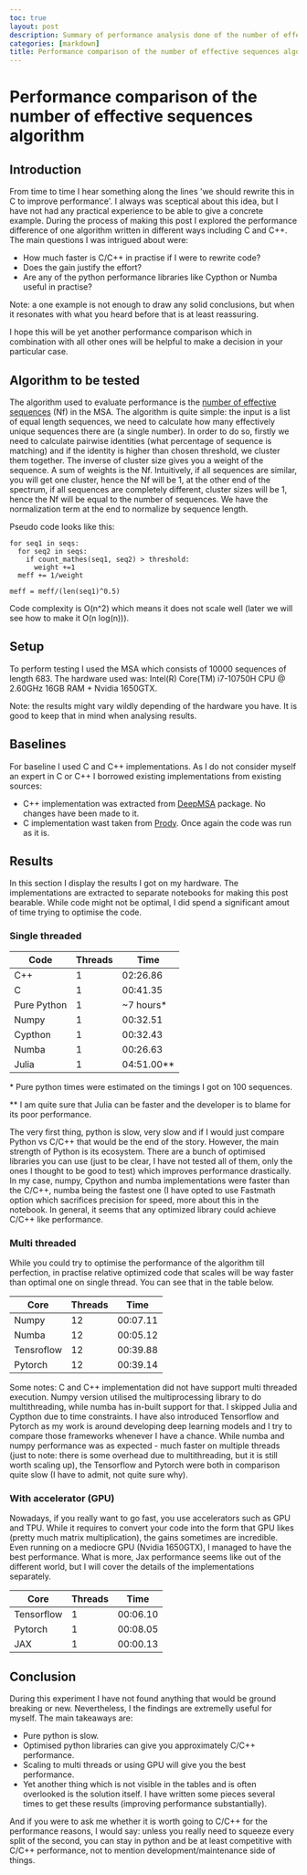 ```yaml
---
toc: true
layout: post
description: Summary of performance analysis done of the number of effective sequences algorithm.
categories: [markdown]
title: Performance comparison of the number of effective sequences algorithm
---
```

# Performance comparison of the number of effective sequences algorithm

## Introduction

From time to time I hear something along the lines 'we should rewrite this in C to improve performance'. I always was sceptical about this idea, but I have not had any practical experience to be able to give a concrete example. During the process of making this post I explored the performance difference of one algorithm
written in different ways including C and C++. The main questions I was intrigued about were:
* How much faster is C/C++ in practise if I were to rewrite code?
* Does the gain justify the effort?
* Are any of the python performance libraries like Cypthon or Numba useful in practise?

Note: a one example is not enough to draw any solid conclusions, but when it resonates with what you heard before that is at least reassuring. 

I hope this will be yet another performance comparison which in combination with all other ones will be helpful to make a decision in your particular case. 

## Algorithm to be tested

The algorithm used to evaluate performance is the [number of effective sequences](https://academic.oup.com/bioinformatics/article/36/7/2105/5628221) (Nf) in the MSA.
The algorithm is quite simple: the input is a list of equal length sequences, we need to calculate how many effectively unique sequences there are (a single number).
In order to do so, firstly we need to calculate pairwise identities (what percentage of sequence is matching) and if the identity is higher than
chosen threshold, we cluster them together. The inverse of cluster size gives you a weight of the sequence. A sum of weights is the Nf. Intuitively, if all sequences are similar, you will get one cluster, hence the Nf will be 1, at the other end of the spectrum, if all sequences are completely different, cluster sizes will be 1, hence the Nf will be equal to the number of sequences.  We have the normalization term at the end to normalize by sequence length. 

Pseudo code looks like this:

```
for seq1 in seqs:
  for seq2 in seqs:
    if count_mathes(seq1, seq2) > threshold:
      weight +=1
  meff += 1/weight
 
meff = meff/(len(seq1)^0.5)
```

Code complexity is O(n^2) which means it does not scale well (later we will see how to make it O(n log(n))). 

## Setup

To perform testing I used the MSA which consists of 10000 sequences of length 683. The hardware used was: Intel(R) Core(TM) i7-10750H CPU @ 2.60GHz 16GB RAM + Nvidia 1650GTX. 

Note: the results might vary wildly depending of the hardware you have. It is good to keep that in mind when analysing results. 


## Baselines

For baseline I used C and C++ implementations. As I do not consider myself an expert in C or C++ I borrowed existing implementations from existing sources:

* C++ implementation was extracted from [DeepMSA](https://zhanglab.dcmb.med.umich.edu/DeepMSA/) package. No changes have been made to it.
* C implementation wast taken from [Prody](http://prody.csb.pitt.edu/_modules/prody/sequence/analysis.html#calcMeff). Once again the code was run as it is. 

## Results

In this section I display the results I got on my hardware. The implementations are extracted to separate notebooks for making this post bearable. While code might not be optimal, I did spend a significant amout of time trying to optimise the code. 

### Single threaded

| Code            | Threads | Time      |
| --------------- | ------- | --------- |
| C++             | 1       | 02:26.86  |
| C               | 1       | 00:41.35  |
| Pure Python     | 1       | ~7 hours* |
| Numpy           | 1       | 00:32.51  |
| Cypthon         | 1       | 00:32.43  |
| Numba           | 1       | 00:26.63  |
| Julia           | 1       | 04:51.00**|

\* Pure python times were estimated on the timings I got on 100 sequences.

** I am quite sure that Julia can be faster and the developer is to blame for its poor performance.

The very first thing, python is slow, very slow and if I would just compare Python vs C/C++ that would be the end of the story. However, the main strength of Python is its ecosystem. There are a bunch of optimised libraries you can use (just to be clear, I have not tested all of them, only the ones I thought to be good to test) which improves performance drastically. In my case, numpy, Cpython and numba implementations were faster than the C/C++, numba being the fastest one (I have opted to use Fastmath option which sacrifices precision for speed, more about this in the notebook. In general, it seems that any optimized library could achieve C/C++ like performance.

### Multi threaded 

While you could try to optimise the performance of the algorithm till perfection, in practise relative optimized code that scales will be way faster than optimal one on single thread. You can see that in the table below. 

| Core            | Threads | Time     |
| --------------- | ------- | -------- |
| Numpy           | 12      | 00:07.11 |
| Numba           | 12      | 00:05.12 |
| Tensroflow      | 12      | 00:39.88 |
| Pytorch         | 12      | 00:39.14 |

Some notes: C and C++ implementation did not have support multi threaded execution. Numpy version utilised the multiprocessing library to do multithreading, while numba has in-built support for that. I skipped Julia and Cypthon due to time constraints. I have also introduced Tensorflow and Pytorch as my work is around developing deep learning models and I try to compare those frameworks whenever I have a chance. While numba and numpy performance was as expected - much faster on multiple threads (just to note: there is some overhead due to multithreading, but it is still worth scaling up), the Tensorflow and Pytorch were both in comparison quite slow (I have to admit, not quite sure why). 

### With accelerator (GPU)

Nowadays, if you really want to go fast, you use accelerators such as GPU and TPU. While it requires to convert your code into the form that GPU likes (pretty much matrix multiplication), the gains sometimes are incredible. Even running on a mediocre GPU (Nvidia 1650GTX), I managed to have the best performance. What is more, Jax performance seems like out of the different world, but I will cover the details of the implementations separately. 


| Core            | Threads | Time     |
| --------------- | ------- | -------- |
| Tensorflow      | 1       | 00:06.10 |
| Pytorch         | 1       | 00:08.05 |
| JAX             | 1       | 00:00.13 |


## Conclusion

During this experiment I have not found anything that would be ground breaking or new. Nevertheless, I the findings are extremelly useful for myself. The main takeaways are:  

* Pure python is slow.
* Optimised python libraries can give you approximately C/C++ performance.
* Scaling to multi threads or using GPU will give you the best performance. 
* Yet another thing which is not visible in the tables and is often overlooked is the solution itself. I have written some pieces several times to get these results (improving performance substantially). 

And if you were to ask me whether it is worth going to C/C++ for the performance reasons, I would say: unless you really need to squeeze every split of the second, you can stay in python and be at least competitive with C/C++ performance, not to mention development/maintenance side of things. 

